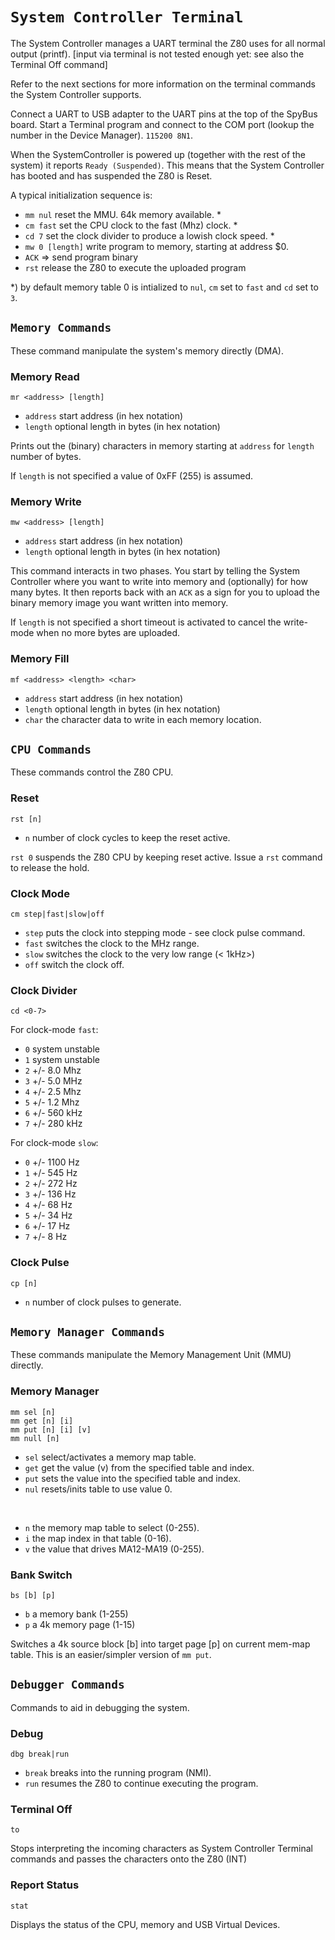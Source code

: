 # `System Controller Terminal`

The System Controller manages a UART terminal the Z80 uses for all normal output (printf).
[input via terminal is not tested enough yet: see also the Terminal Off command]

Refer to the next sections for more information on the terminal commands the System Controller supports.

Connect a UART to USB adapter to the UART pins at the top of the SpyBus board.
Start a Terminal program and connect to the COM port (lookup the number in the Device Manager).
`115200 8N1`.

When the SystemController is powered up (together with the rest of the system) it reports `Ready (Suspended)`. This means that the System Controller has booted and has suspended the Z80 is Reset.

A typical initialization sequence is:

* `mm nul` reset the MMU. 64k memory available. *
* `cm fast` set the CPU clock to the fast (Mhz) clock. *
* `cd 7` set the clock divider to produce a lowish clock speed. *
* `mw 0 [length]` write program to memory, starting at address $0.
* `ACK` => send program binary
* `rst` release the Z80 to execute the uploaded program

*) by default memory table 0 is intialized to `nul`, `cm` set to `fast` and `cd` set to `3`.

## `Memory Commands`

These command manipulate the system's memory directly (DMA).

### Memory Read

`mr <address> [length]`

* `address` start address (in hex notation)
* `length` optional length in bytes (in hex notation)

Prints out the (binary) characters in memory starting at `address` for `length` number of bytes.

If `length` is not specified a value of 0xFF (255) is assumed.

### Memory Write

`mw <address> [length]`

* `address` start address (in hex notation)
* `length` optional length in bytes (in hex notation)

This command interacts in two phases. You start by telling the System Controller where you want to write into memory and (optionally) for how many bytes. It then reports back with an `ACK` as a sign for you to upload the binary memory image you want written into memory.

If `length` is not specified a short timeout is activated to cancel the write-mode when no more bytes are uploaded.

### Memory Fill

`mf <address> <length> <char>`

* `address` start address (in hex notation)
* `length` optional length in bytes (in hex notation)
* `char` the character data to write in each memory location.

## `CPU Commands`

These commands control the Z80 CPU.

### Reset

`rst [n]`

* `n` number of clock cycles to keep the reset active.

`rst 0` suspends the Z80 CPU by keeping reset active. Issue a `rst` command to release the hold.

### Clock Mode

`cm step|fast|slow|off`

* `step` puts the clock into stepping mode - see clock pulse command.
* `fast` switches the clock to the MHz range.
* `slow` switches the clock to the very low range (< 1kHz>)
* `off` switch the clock off.

### Clock Divider

`cd <0-7>`

For clock-mode `fast`:

* `0` system unstable
* `1` system unstable
* `2` +/- 8.0 Mhz
* `3` +/- 5.0 MHz
* `4` +/- 2.5 Mhz
* `5` +/- 1.2 Mhz
* `6` +/- 560 kHz
* `7` +/- 280 kHz

For clock-mode `slow`:

* `0` +/- 1100 Hz
* `1` +/- 545 Hz
* `2` +/- 272 Hz
* `3` +/- 136 Hz
* `4` +/- 68 Hz
* `5` +/- 34 Hz
* `6` +/- 17 Hz
* `7` +/- 8 Hz

### Clock Pulse

`cp [n]`

* `n` number of clock pulses to generate.

## `Memory Manager Commands`

These commands manipulate the Memory Management Unit (MMU) directly.

### Memory Manager

`mm sel [n]`<br/>
`mm get [n] [i]`<br/>
`mm put [n] [i] [v]`<br/>
`mm null [n]`

* `sel` select/activates a memory map table.
* `get` get the value (v) from the specified table and index.
* `put` sets the value into the specified table and index.
* `nul` resets/inits table to use value 0.

<br/>

* `n` the memory map table to select (0-255).
* `i` the map index in that table (0-16).
* `v` the value that drives MA12-MA19 (0-255).

### Bank Switch

`bs [b] [p]`

* `b` a memory bank (1-255)
* `p` a 4k memory page (1-15)

Switches a 4k source block [b] into target page [p] on current mem-map table. This is an easier/simpler version of `mm put`.

## `Debugger Commands`

Commands to aid in debugging the system.

### Debug

`dbg break|run`

* `break` breaks into the running program (NMI).
* `run` resumes the Z80 to continue executing the program.

### Terminal Off

`to`

Stops interpreting the incoming characters as System Controller Terminal commands and passes the characters onto the Z80 (INT)

### Report Status

`stat`

Displays the status of the CPU, memory and USB Virtual Devices.
